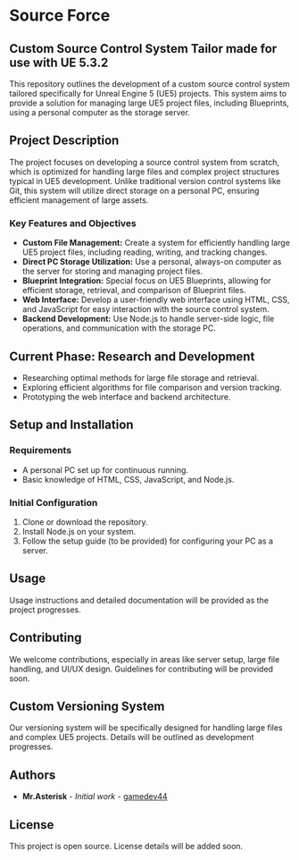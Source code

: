 # Source Force

## Custom Source Control System Tailor made for use with UE 5.3.2

This repository outlines the development of a custom source control system
tailored specifically for Unreal Engine 5 (UE5) projects. This system aims to 
provide a solution for managing large UE5 project files, including Blueprints, 
using a personal computer as the storage server.

## Project Description

The project focuses on developing a source control system from scratch, which 
is optimized for handling large files and complex project structures typical 
in UE5 development. Unlike traditional version control systems like Git, this 
system will utilize direct storage on a personal PC, ensuring efficient 
management of large assets.

### Key Features and Objectives

- **Custom File Management:** Create a system for efficiently handling large UE5 
  project files, including reading, writing, and tracking changes.
- **Direct PC Storage Utilization:** Use a personal, always-on computer as the 
  server for storing and managing project files.
- **Blueprint Integration:** Special focus on UE5 Blueprints, allowing for 
  efficient storage, retrieval, and comparison of Blueprint files.
- **Web Interface:** Develop a user-friendly web interface using HTML, CSS, 
  and JavaScript for easy interaction with the source control system.
- **Backend Development:** Use Node.js to handle server-side logic, file 
  operations, and communication with the storage PC.

## Current Phase: Research and Development

- Researching optimal methods for large file storage and retrieval.
- Exploring efficient algorithms for file comparison and version tracking.
- Prototyping the web interface and backend architecture.

## Setup and Installation

### Requirements

- A personal PC set up for continuous running.
- Basic knowledge of HTML, CSS, JavaScript, and Node.js.

### Initial Configuration

1. Clone or download the repository.
2. Install Node.js on your system.
3. Follow the setup guide (to be provided) for configuring your PC as a server.

## Usage

Usage instructions and detailed documentation will be provided as the project
progresses.

## Contributing

We welcome contributions, especially in areas like server setup, large file 
handling, and UI/UX design. Guidelines for contributing will be provided soon.

## Custom Versioning System

Our versioning system will be specifically designed for handling large files
and complex UE5 projects. Details will be outlined as development progresses.

## Authors

- **Mr.Asterisk** - *Initial work* - [gamedev44](https://github.com/gamedev44)

## License

This project is open source. License details will be added soon.
